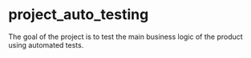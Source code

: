 # project_auto_testing
The goal of the project is to test the main business logic of the product using automated tests.
